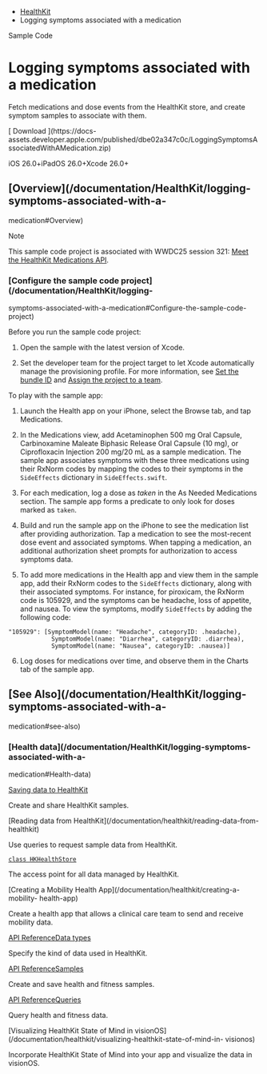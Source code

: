   * [ HealthKit ](/documentation/healthkit)
  * Logging symptoms associated with a medication 

Sample Code

# Logging symptoms associated with a medication

Fetch medications and dose events from the HealthKit store, and create symptom
samples to associate with them.

[ Download ](https://docs-
assets.developer.apple.com/published/dbe02a347c0c/LoggingSymptomsAssociatedWithAMedication.zip)

iOS 26.0+iPadOS 26.0+Xcode 26.0+

## [Overview](/documentation/HealthKit/logging-symptoms-associated-with-a-
medication#Overview)

Note

This sample code project is associated with WWDC25 session 321: [Meet the
HealthKit Medications API](https://developer.apple.com/wwdc25/321/).

### [Configure the sample code project](/documentation/HealthKit/logging-
symptoms-associated-with-a-medication#Configure-the-sample-code-project)

Before you run the sample code project:

  1. Open the sample with the latest version of Xcode.

  2. Set the developer team for the project target to let Xcode automatically manage the provisioning profile. For more information, see [Set the bundle ID](/documentation/Xcode/preparing-your-app-for-distribution) and [Assign the project to a team](/documentation/Xcode/preparing-your-app-for-distribution).

To play with the sample app:

  1. Launch the Health app on your iPhone, select the Browse tab, and tap Medications.

  2. In the Medications view, add Acetaminophen 500 mg Oral Capsule, Carbinoxamine Maleate Biphasic Release Oral Capsule (10 mg), or Ciprofloxacin Injection 200 mg/20 mL as a sample medication. The sample app associates symptoms with these three medications using their RxNorm codes by mapping the codes to their symptoms in the `SideEffects` dictionary in `SideEffects.swift`.

  3. For each medication, log a dose as _taken_ in the As Needed Medications section. The sample app forms a predicate to only look for doses marked as `taken`.

  4. Build and run the sample app on the iPhone to see the medication list after providing authorization. Tap a medication to see the most-recent dose event and associated symptoms. When tapping a medication, an additional authorization sheet prompts for authorization to access symptoms data.

  5. To add more medications in the Health app and view them in the sample app, add their RxNorm codes to the `SideEffects` dictionary, along with their associated symptoms. For instance, for piroxicam, the RxNorm code is 105929, and the symptoms can be headache, loss of appetite, and nausea. To view the symptoms, modify `SideEffects` by adding the following code:

    
    
    "105929": [SymptomModel(name: "Headache", categoryID: .headache),
    			SymptomModel(name: "Diarrhea", categoryID: .diarrhea),
    			SymptomModel(name: "Nausea", categoryID: .nausea)]
    

  6. Log doses for medications over time, and observe them in the Charts tab of the sample app.

## [See Also](/documentation/HealthKit/logging-symptoms-associated-with-a-
medication#see-also)

### [Health data](/documentation/HealthKit/logging-symptoms-associated-with-a-
medication#Health-data)

[Saving data to HealthKit](/documentation/healthkit/saving-data-to-healthkit)

Create and share HealthKit samples.

[Reading data from HealthKit](/documentation/healthkit/reading-data-from-
healthkit)

Use queries to request sample data from HealthKit.

[`class HKHealthStore`](/documentation/healthkit/hkhealthstore)

The access point for all data managed by HealthKit.

[Creating a Mobility Health App](/documentation/healthkit/creating-a-mobility-
health-app)

Create a health app that allows a clinical care team to send and receive
mobility data.

[API ReferenceData types](/documentation/healthkit/data-types)

Specify the kind of data used in HealthKit.

[API ReferenceSamples](/documentation/healthkit/samples)

Create and save health and fitness samples.

[API ReferenceQueries](/documentation/healthkit/queries)

Query health and fitness data.

[Visualizing HealthKit State of Mind in
visionOS](/documentation/healthkit/visualizing-healthkit-state-of-mind-in-
visionos)

Incorporate HealthKit State of Mind into your app and visualize the data in
visionOS.

